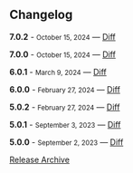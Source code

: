 ## Changelog

**7.0.2** - <small>October 15, 2024</small> — [Diff](https://github.com/archiverjs/node-zip-stream/compare/7.0.0...7.0.2)

**7.0.0** - <small>October 15, 2024</small> — [Diff](https://github.com/archiverjs/node-zip-stream/compare/6.0.1...7.0.0)

**6.0.1** - <small>March 9, 2024</small> — [Diff](https://github.com/archiverjs/node-zip-stream/compare/6.0.0...6.0.1)

**6.0.0** - <small>February 27, 2024</small> — [Diff](https://github.com/archiverjs/node-zip-stream/compare/5.0.2...6.0.0)

**5.0.2** - <small>February 27, 2024</small> — [Diff](https://github.com/archiverjs/node-zip-stream/compare/5.0.1...5.0.2)

**5.0.1** - <small>September 3, 2023</small> — [Diff](https://github.com/archiverjs/node-zip-stream/compare/5.0.0...5.0.1)

**5.0.0** - <small>September 2, 2023</small> — [Diff](https://github.com/archiverjs/node-zip-stream/compare/4.1.1...5.0.0)

[Release Archive](https://github.com/archiverjs/node-zip-stream/releases)
